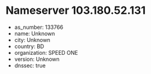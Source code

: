 # Nameserver 103.180.52.131

* as_number: 133766
* name: Unknown
* city: Unknown
* country: BD
* organization: SPEED ONE
* version: Unknown
* dnssec: true
